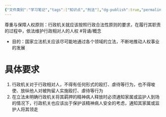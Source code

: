 ```yaml
---
{"文件类别":"学习笔记","tags":["知识点","刑法"],"dg-publish":true,"permalink":"/学习笔记studyup/刑总/尊重与保障人权原则/","dgPassFrontmatter":true,"created":"2024-09-26T15:56:46.852+08:00","updated":"2024-12-05T15:52:43.523+08:00"}
---
```


尊重与保障人权原则：行政机关就应该按照行政合法性原则的要求，在履行其职责的过程中，依法维护行政相对人的人权 #背诵/概念 
- 目的：国家立法机关应该尽可能地通过各个领域的立法，不断地推动人权事业的发展
# 具体要求
1. 行政机关对于行政相对人，不得有任何形式的殴打、虐待等行为，也不得唆使、放纵他人对被拘留人实施殴打、虐待等行为
2. 在立法未明确行政机关将其羁押的精神病人释放时必须通知家属或监护人到场的情况下，行政机关也应该出于保护该精神病人安全的考虑，通知其家属或监护人将其领走